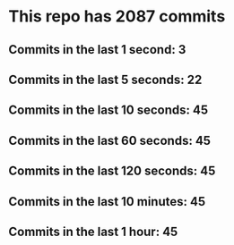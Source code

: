 # This repo has 2087 commits

## Commits in the last 1 second: 3
## Commits in the last 5 seconds: 22
## Commits in the last 10 seconds: 45
## Commits in the last 60 seconds: 45
## Commits in the last 120 seconds: 45
## Commits in the last 10 minutes: 45
## Commits in the last 1 hour: 45
